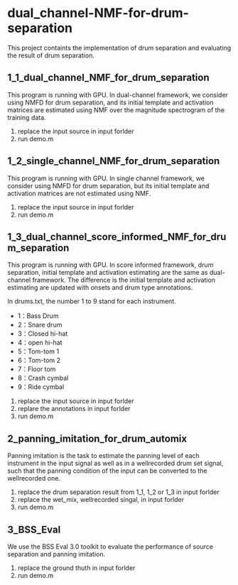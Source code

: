 # dual_channel-NMF-for-drum-separation
This project containts the implementation of drum separation and evaluating the result of drum separation.

## 1_1_dual_channel_NMF_for_drum_separation
This program is running with GPU. In dual-channel framework, we consider using NMFD for drum separation, and its initial template and activation matrices are estimated using NMF over the magnitude spectrogram of the training data.

1. replace the input source in input forlder
2. run demo.m

## 1_2_single_channel_NMF_for_drum_separation
This program is running with GPU. In single channel framework, we consider using NMFD for drum separation, but its initial template and activation matrices are not estimated using NMF.

1. replace the input source in input forlder
2. run demo.m

## 1_3_dual_channel_score_informed_NMF_for_drum_separation
This program is running with GPU. In score informed framework, drum separation, initial template and activation estimating are the same as dual-channel framework. The difference is the initial template and activation estimating are updated with onsets and drum type annotations.

In drums.txt, the number 1 to 9 stand for each instrument.
- 1：Bass Drum
- 2：Snare drum
- 3：Closed hi-hat
- 4：open hi-hat
- 5：Tom-tom 1
- 6：Tom-tom 2
- 7：Floor tom
- 8：Crash cymbal
- 9：Ride cymbal

1. replace the input source in input forlder
2. replare the annotations in input forlder
3. run demo.m

## 2_panning_imitation_for_drum_automix
Panning imitation is the task to estimate the panning level of each instrument in the input signal as well as in a wellrecorded drum set signal, such that the panning condition of the input can be converted to the wellrecorded one.

1. replace the drum separation result from 1_1, 1_2 or 1_3 in input forlder
2. replace the wet_mix, wellrecorded singal, in input forlder
3. run demo.m

## 3_BSS_Eval
We use the BSS Eval 3.0 toolkit to evaluate the performance of source separation and panning imitation.

1. replace the ground thuth in input forlder
2. run demo.m
